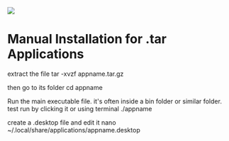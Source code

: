 ![](https://img.shields.io/badge/Setup-Guide-blue.svg)
# Manual Installation for .tar Applications


extract the file
tar -xvzf appname.tar.gz

then go to its folder
cd appname


Run the main executable file. it's often inside a bin folder or similar folder. test run by clicking it or using terminal
./appname


create a .desktop file and edit it
nano ~/.local/share/applications/appname.desktop

